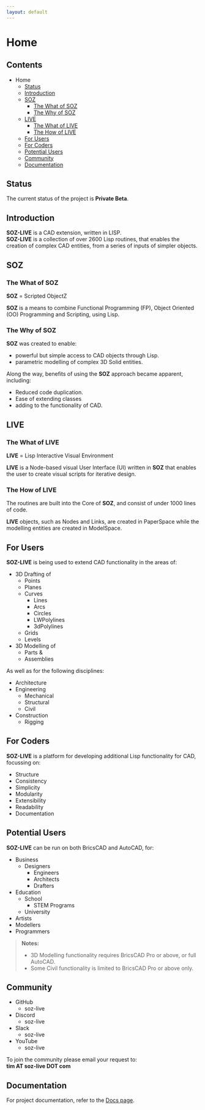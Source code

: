 ```yaml
---
layout: default
---
```


# Home

## Contents

- Home
  - [Status](#status)
  - [Introduction](#introduction)
  - [SOZ](#soz)
    - [The What of SOZ](#the-what-of-soz)  
    - [The Why of SOZ](#the-why-of-soz)  
  - [LIVE](#live)
    - [The What of LIVE](#the-what-of-live)  
    - [The How of LIVE](#the-how-of-live)   
  - [For Users](#for-users)
  - [For Coders](#for-coders)
  - [Potential Users](#potential-users)
  - [Community](#community)
  - [Documentation](#documentation)

## Status

The current status of the project is **Private Beta**.

## Introduction

**SOZ-LIVE** is a CAD extension, written in LISP.<br>
**SOZ-LIVE** is a collection of over 2600 Lisp routines, that enables the creation of complex CAD entities, from a series of inputs of simpler objects.

## SOZ

### The What of SOZ

**SOZ** = Scripted ObjectZ  

**SOZ** is a means to combine Functional Programming (FP), Object Oriented (OO) Programming and Scripting, using Lisp.

### The Why of SOZ

**SOZ** was created to enable:

- powerful but simple access to CAD objects through Lisp.
- parametric modelling of complex 3D Solid entities.

Along the way, benefits of using the **SOZ** approach became apparent, including:

- Reduced code duplication.
- Ease of extending classes
- adding to the functionality of CAD.  

## LIVE 

### The What of LIVE

**LIVE** = Lisp Interactive Visual Environment

**LIVE** is a Node-based visual User Interface (UI) written in **SOZ** that enables the user to create visual scripts for iterative design.

### The How of LIVE

The routines are built into the Core of **SOZ**, and consist of under 1000 lines of code.

**LIVE** objects, such as Nodes and Links, are created in PaperSpace while the modelling entities are created in ModelSpace.

## For Users

**SOZ-LIVE** is being used to extend CAD functionality in the areas of:

- 3D Drafting of
  - Points
  - Planes
  - Curves
    - Lines
    - Arcs
    - Circles
    - LWPolylines
    - 3dPolylines
  - Grids
  - Levels
- 3D Modelling of
  - Parts &
  - Assemblies
  
As well as for the following disciplines:
  
- Architecture
- Engineering
  - Mechanical
  - Structural
  - Civil
- Construction
  - Rigging
  
## For Coders

**SOZ-LIVE** is a platform for developing additional Lisp functionality for CAD, focussing on:

- Structure
- Consistency
- Simplicity
- Modularity
- Extensibility
- Readability
- Documentation

## Potential Users

**SOZ-LIVE** can be run on both BricsCAD and AutoCAD, for:

- Business
	- Designers
		- Engineers
		- Architects
		- Drafters
- Education
	- School
		- STEM Programs
	- University
- Artists
- Modellers
- Programmers

> **Notes:**<br>
> - 3D Modelling functionality requires BricsCAD Pro or above, or full AutoCAD.<br>
> - Some Civil functionality is limited to BricsCAD Pro or above only.

## Community

- GitHub
  - soz-live
- Discord
  - soz-live
- Slack
  - soz-live
- YouTube
  - soz-live
	
To join the community please email your request to:  
**tim AT soz-live DOT com**

## Documentation

For project documentation, refer to the [Docs page](docs.html).



